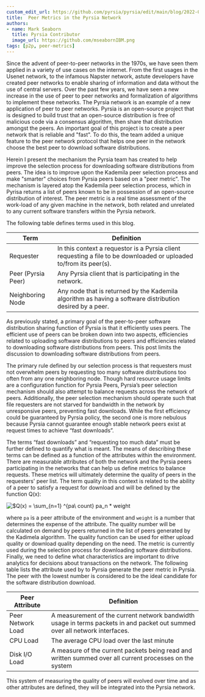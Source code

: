 ```yaml
---
custom_edit_url: https://github.com/pyrsia/pyrsia/edit/main/blog/2022-06-03-peer-metrics.md
title:  Peer Metrics in the Pyrsia Network
authors:
- name: Mark Seaborn
  title: Pyrsia Contributor
  image_url: https://github.com/mseabornIBM.png
tags: [p2p, peer-metrics]
---
```


Since the advent of peer-to-peer networks in the 1970s, we have seen them applied in a variety of use cases on the internet. From the first usages in the Usenet network, to the infamous Napster network, astute developers have created peer networks to enable sharing of information and data without the use of central servers. Over the past few years, we have seen a new increase in the use of peer to peer networks and formalization of algorithms to implement these networks. The Pyrsia network is an example of a new application of peer to peer networks. Pyrsia is an open-source project that is designed to build trust that an open-source distribution is free of malicious code via a consensus algorithm, then share that distribution amongst the peers. An important goal of this project is to create a peer network that is reliable and "fast". To do this, the team added a unique feature to the peer network protocol that helps one peer in the network choose the best peer to download software distributions.

Herein I present the mechanism the Pyrsia team has created to help improve the selection process for downloading software distributions from peers. The idea is to improve upon the Kademila peer selection process and make "smarter" choices from Pyrsia peers based on a "peer metric". The mechanism is layered atop the Kademila peer selection process, which in Pyrisa returns a list of peers known to be in possession of an open-source distribution of interest. The peer metric is a real time assessment of the work-load of any given machine in the network, both related and unrelated to any current software transfers within the Pyrsia network.

The following table defines terms used in this blog.

|Term|Definition|
|---|---|
|Requester|In this context a requestor is a Pyrsia client requesting a file to be downloaded or uploaded to/from its peer(s).|
|Peer (Pyrsia Peer)|Any Pyrsia client that is participating in the network.|
|Neighboring Node|Any node that is returned by the Kademila algorithm as having a software distribution desired by a peer.|

As previously stated, a primary goal of the peer-to-peer software distribution sharing function of Pyrsia is that it efficiently uses peers. The efficient use of peers can be broken down into two aspects, efficiencies related to uploading software distributions to peers and efficiencies related to downloading software distributions from peers. This post limits the discussion to downloading software distributions from peers.

The primary rule defined by our selection process is that requesters must not overwhelm peers by requesting too many software distributions too often from any one neighboring node. Though hard resource usage limits are a configuration function for Pyrsia Peers, Pyrsia’s peer selection mechanism should also attempt to balance requests across the network of peers. Additionally, the peer selection mechanism should operate such that file requesters are not starved for bandwidth in the network by unresponsive peers, preventing fast downloads. While the first efficiency could be guaranteed by Pyrsia policy, the second one is more nebulous because Pyrsia cannot guarantee enough stable network peers exist at request times to achieve “fast downloads”.

The terms “fast downloads” and “requesting too much data” must be further defined to quantify what is meant. The means of describing these terms can be defined as a function of the attributes within the environment. There are measurable attributes of both the network and the Pyrsia peers participating in the networks that can help us define metrics to balance requests. These metrics will ultimately determine the quality of peers in the requesters' peer list. The term quality in this context is related to the ability of a peer to satisfy a request for download and will be defined by the function Q(x):

![$Q(x) = \sum_{n=1} ^{pa\ count} pa_n * weight](https://latex.codecogs.com/svg.image?Q(x)&space;=&space;\sum_{n=1}&space;^{pa\&space;count}&space;pa_n&space;*&space;weight)

where `pa` is a peer attribute of the environment and `weight` is a number that determines the expense of the attribute. The quality number will be calculated on demand by peers returned in the list of peers generated by the Kadimela algorithm. The quality function can be used for either upload quality or download quality depending on the need. The metric is currently used during the selection process for downloading software distributions. Finally, we need to define what characteristics are important to drive analytics for decisions about transactions on the network. The following table lists the attribute used by to Pyrsia generate the peer metric in Pyrsia. The peer with the lowest number is considered to be the ideal candidate for the software distribution download.

|Peer Attribute|Definition|
|---|---|
|Peer Network Load|A measurement of the current network bandwidth usage in terms packets in and packet out summed over all network interfaces.|
|CPU Load|The average CPU load over the last minute|
|Disk I/O Load|A measure of the current packets being read and written summed over all current processes on the system|

This system of measuring the quality of peers will evolved over time and as other attributes are defined, they will be integrated into the Pyrsia network.
